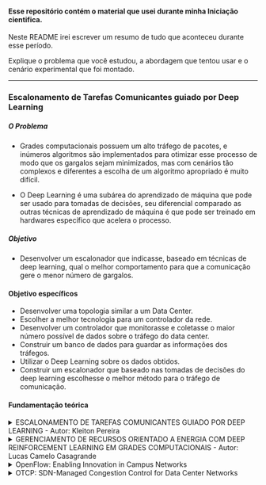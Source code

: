 #### Esse repositório contém o material que usei durante minha Iniciação cientifica.

Neste README irei escrever um resumo de tudo que aconteceu durante esse período.

Explique o problema que você estudou, a abordagem que tentou usar e o cenário experimental que foi montado.

--- 

### Escalonamento de Tarefas Comunicantes guiado por Deep Learning

##### O Problema

* Grades computacionais possuem um alto tráfego de pacotes, e inúmeros algoritmos são implementados para otimizar esse processo de modo que os gargalos sejam minimizados, mas com cenários tão complexos e diferentes a escolha de um algoritmo apropriado é muito difícil. 

* O Deep Learning é uma subárea do aprendizado de máquina que pode ser usado para tomadas de decisões, seu diferencial comparado as outras técnicas de aprendizado de máquina é que pode ser treinado em hardwares específico que acelera o processo. 

#####  Objetivo

* Desenvolver um escalonador que indicasse, baseado em técnicas de deep learning, qual o melhor comportamento para que a comunicação gere o menor número de gargalos.


#### Objetivo específicos

* Desenvolver uma topologia similar a um Data Center.
* Escolher a melhor tecnologia para um controlador da rede.
* Desenvolver um controlador que monitorasse e coletasse o maior número possível de dados sobre o tráfego do data center.
* Construir um banco de dados para guardar as informações dos tráfegos.
* Utilizar o Deep Learning sobre os dados obtidos.
* Construir um escalonador que baseado nas tomadas de decisões do deep learning escolhesse o melhor método para o tráfego de comunicação.


#### Fundamentação teórica

<details>
<summary>ESCALONAMENTO DE TAREFAS COMUNICANTES GUIADO POR DEEP LEARNING - Autor: Kleiton Pereira</summary>

Neste trabalho Kleiton propõe o uso de um escalonador de tarefas comunicantes utilizando o Deep Learning como uma solução multi-objetiva, escalável, de propósito geral e altamente configurável. Ele diz que a solução possui um agente que pode ser treinado para otimizar métricas que o desenvolvedor por escolher.
</details>

<details>
<summary>GERENCIAMENTO DE RECURSOS ORIENTADO A ENERGIA COM DEEP REINFORCEMENT LEARNING EM GRADES COMPUTACIONAIS - Autor: Lucas Camelo Casagrande</summary>

Nesta dissertação Lucas fala sobre o que são grades computacionais e suas diferentes classificações e objetivos, além disso ele explica sobre a construção de um agente de Deep Reinforcement Learning e seu objetivo é adotar o aprendizado de máquina para tomar as complexas decisões dentro de uma grade computacional para diminuir o consumo de energia.
</details>

<details>
<summary>OpenFlow: Enabling Innovation in Campus Networks </summary>

* Autores:
    * Nick McKeown
    * Tom Anderson
    * Hari Balakrishnan
    * Guru Parulkar
    * Larry Peterson
    * Jennifer Rexford
    * Scott Shenker
    * Jonathan Turner

Neste artigo é discutido a proposta do OpenFlow um protocolo que utilizamos hoje em dia para aplicações de SDNs, o Open Flow nasceu de pesquisadores que não conseguiam aplicar seus experimentos de redes em ambientes reais sem afetar a rede dos demais utilizadores, logo surge a necessidade da criação de uma entidade central que pudesse monitorar e controlar os aparelhos da rede para que o tráfego pudesse ser administrado. 

</details>

<details>
<summary>OTCP: SDN-Managed Congestion Control for Data Center Networks</summary>

* Autores:
    * Simon Jouet
    * Colin Perkins
    * Dimitrios Pezaros

Neste artigo é proposto uma variante do TCP, já que o TCP não possui um bom comportamento para o tráfego de um Data Center onde a latência é super baixa e o número de tráfego é muito grande. Então a variante do TCP chamada OTCP que eles propõe utilizam um SDN que faz o controle des paramêtros como controle de janela, tamanho do buffer, entre outros para que não tenha tanto gargalo na rede.

</details>